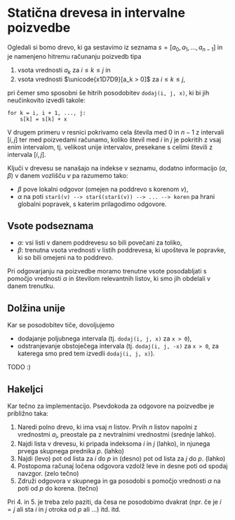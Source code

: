 # Statična drevesa in intervalne poizvedbe

Ogledali si bomo drevo, ki ga sestavimo iz seznama $s = [a_0, a_1, \dots, a_{n - 1}]$ in je namenjeno hitremu računanju poizvedb tipa

1. vsota vrednosti $a_k$ za $i\leq k\leq j$ in
2. vsota vrednosti $\unicode{x1D7D9}[a_k > 0]$ za $i\leq k\leq j$,

pri čemer smo sposobni še hitrih posodobitev `dodaj(i, j, x)`, ki bi jih neučinkovito izvedli takole:

```
for k = i, i + 1, ..., j:
    s[k] = s[k] + x
```

V drugem primeru v resnici pokrivamo cela števila med $0$ in $n - 1$ z intervali $[i, j]$ ter med poizvedami računamo, koliko
števil med $i$ in $j$ je pokritih z vsaj enim intervalom, tj. velikost unije intervalov, presekane s celimi števili z intervala $[i, j]$.

Ključi v drevesu se nanašajo na indekse v seznamu, dodatno informacijo $(\alpha, \beta)$ v danem vozlišču $v$ pa razumemo tako:

- $\beta$ pove lokalni odgovor (omejen na poddrevo s korenom $v$),
- $\alpha$ na poti `starš(v) --> starš(starš(v)) --> ... --> koren` pa hrani globalni popravek, s katerim prilagodimo odgovore.


## Vsote podseznama

- $\alpha$: vsi listi v danem poddrevesu so bili povečani za toliko,
- $\beta$: trenutna vsota vrednosti v listih poddrevesa, ki upošteva le popravke, ki so bili omejeni na to poddrevo.

Pri odgovarjanju na poizvedbe moramo trenutne vsote posodabljati s pomočjo vrednosti $\alpha$ in številom relevantnih listov, ki smo jih obdelali v danem trenutku.


## Dolžina unije

Kar se posodobitev tiče, dovoljujemo

- dodajanje poljubnega intervala (tj. `dodaj(i, j, x)` za `x > 0`),
- odstranjevanje obstoječega intervala (tj. `dodaj(i, j, -x)` za `x > 0`, za katerega smo pred tem izvedli `dodaj(i, j, x)`).

TODO :)

## Hakeljci

Kar tečno za implementacijo. Psevdokoda za odgovore na poizvedbe je približno taka:

1. Naredi polno drevo, ki ima vsaj $n$ listov. Prvih $n$ listov napolni z vrednostmi $a_i$, preostale pa z nevtralnimi vrednostmi (srednje lahko).
2. Najdi lista v drevesu, ki pripada indeksoma $i$ in $j$ (lahko), in njunega prvega skupnega prednika $p$. (lahko)
3. Najdi (levo) pot od lista za $i$ do $p$ in (desno) pot od lista za $j$ do $p$. (lahko)
4. Postopoma računaj ločena odgovora vzdolž leve in desne poti od spodaj navzgor. (zelo tečno)
5. Združi odgovora v skupnega in ga posodobi s pomočjo vrednosti $\alpha$ na poti od $p$ do korena. (tečno)

Pri 4. in 5. je treba zelo paziti, da česa ne posodobimo dvakrat (npr. če je $i = j$ ali sta $i$ in $j$ otroka od $p$ ali ...) itd. itd.


